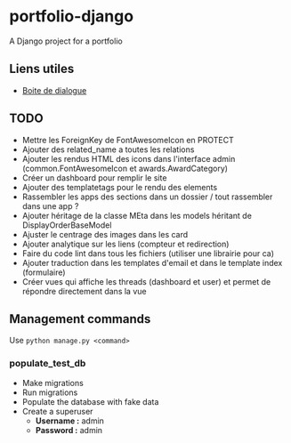 # portfolio-django
A Django project for a portfolio

## Liens utiles
- [Boite de dialogue](https://developer.mozilla.org/en-US/docs/Web/HTML/Element/dialog)

## TODO
- Mettre les ForeignKey de FontAwesomeIcon en PROTECT
- Ajouter des related_name a toutes les relations
- Ajouter les rendus HTML des icons dans l'interface admin (common.FontAwesomeIcon et awards.AwardCategory)
- Créer un dashboard pour remplir le site
- Ajouter des templatetags pour le rendu des elements
- Rassembler les apps des sections dans un dossier / tout rassembler dans une app ?
- Ajouter héritage de la classe MEta dans les models héritant de DisplayOrderBaseModel
- Ajuster le centrage des images dans les card
- Ajouter analytique sur les liens (compteur et redirection)
- Faire du code lint dans tous les fichiers (utiliser une librairie pour ca)
- Ajouter traduction dans les templates d'email et dans le template index (formulaire)
- Créer vues qui affiche les threads (dashboard et user) et permet de répondre directement dans la vue

## Management commands
Use `python manage.py <command>`

### populate_test_db
- Make migrations
- Run migrations
- Populate the database with fake data
- Create a superuser
    - **Username :** admin
    - **Password :** admin
